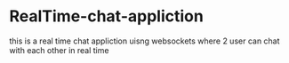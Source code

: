 # RealTime-chat-appliction
this is a real time chat appliction uisng websockets where 2 user can chat with each other in real time 

